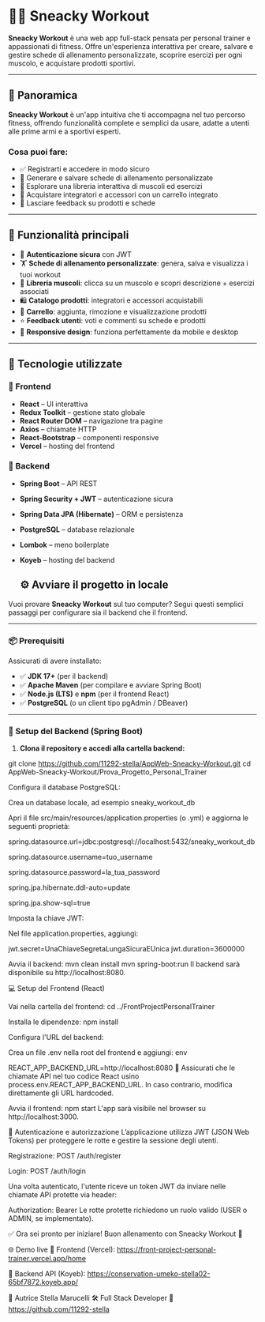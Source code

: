 # 🏋️‍♀️ Sneacky Workout

**Sneacky Workout** è una web app full-stack pensata per personal trainer e appassionati di fitness. 
Offre un'esperienza interattiva per creare, salvare e gestire schede di allenamento personalizzate, scoprire esercizi per ogni muscolo, e acquistare prodotti sportivi.

---

## 🔎 Panoramica

**Sneacky Workout** è un'app intuitiva che ti accompagna nel tuo percorso fitness, offrendo funzionalità complete e semplici da usare, adatte a utenti alle prime armi e a sportivi esperti.

### Cosa puoi fare:

- ✅ Registrarti e accedere in modo sicuro
- 📝 Generare e salvare schede di allenamento personalizzate
- 💪 Esplorare una libreria interattiva di muscoli ed esercizi
- 🛒 Acquistare integratori e accessori con un carrello integrato
- 🌟 Lasciare feedback su prodotti e schede

---

## 🚀 Funzionalità principali

- 🔐 **Autenticazione sicura** con JWT
- 🏋️ **Schede di allenamento personalizzate**: genera, salva e visualizza i tuoi workout
- 🧠 **Libreria muscoli**: clicca su un muscolo e scopri descrizione + esercizi associati
- 🛍️ **Catalogo prodotti**: integratori e accessori acquistabili
- 🧾 **Carrello**: aggiunta, rimozione e visualizzazione prodotti
- ⭐ **Feedback utenti**: voti e commenti su schede e prodotti
- 📱 **Responsive design**: funziona perfettamente da mobile e desktop

---

## 🧰 Tecnologie utilizzate

### 🔸 Frontend

- **React** – UI interattiva
- **Redux Toolkit** – gestione stato globale
- **React Router DOM** – navigazione tra pagine
- **Axios** – chiamate HTTP
- **React-Bootstrap** – componenti responsive
- **Vercel** – hosting del frontend

### 🔹 Backend

- **Spring Boot** – API REST
- **Spring Security + JWT** – autenticazione sicura
- **Spring Data JPA (Hibernate)** – ORM e persistenza
- **PostgreSQL** – database relazionale
- **Lombok** – meno boilerplate
- **Koyeb** – hosting del backend

  ## ⚙️ Avviare il progetto in locale

Vuoi provare **Sneacky Workout** sul tuo computer? Segui questi semplici passaggi per configurare sia il backend che il frontend.

---

### 📦 Prerequisiti

Assicurati di avere installato:

- ✅ **JDK 17+** (per il backend)
- ✅ **Apache Maven** (per compilare e avviare Spring Boot)
- ✅ **Node.js (LTS)** e **npm** (per il frontend React)
- ✅ **PostgreSQL** (o un client tipo pgAdmin / DBeaver)

---

### 🔧 Setup del Backend (Spring Boot)

1. **Clona il repository e accedi alla cartella backend:**

git clone https://github.com/11292-stella/AppWeb-Sneacky-Workout.git
cd AppWeb-Sneacky-Workout/Prova_Progetto_Personal_Trainer

Configura il database PostgreSQL:

Crea un database locale, ad esempio sneaky_workout_db

Apri il file src/main/resources/application.properties (o .yml) e aggiorna le seguenti proprietà:

spring.datasource.url=jdbc:postgresql://localhost:5432/sneaky_workout_db

spring.datasource.username=tuo_username

spring.datasource.password=la_tua_password

spring.jpa.hibernate.ddl-auto=update

spring.jpa.show-sql=true

Imposta la chiave JWT:

Nel file application.properties, aggiungi:

jwt.secret=UnaChiaveSegretaLungaSicuraEUnica
jwt.duration=3600000

Avvia il backend:
mvn clean install
mvn spring-boot:run
Il backend sarà disponibile su http://localhost:8080.

💻 Setup del Frontend (React)

Vai nella cartella del frontend:
cd ../FrontProjectPersonalTrainer


Installa le dipendenze:
npm install

Configura l'URL del backend:

Crea un file .env nella root del frontend e aggiungi:
env

REACT_APP_BACKEND_URL=http://localhost:8080
🔁 Assicurati che le chiamate API nel tuo codice React usino process.env.REACT_APP_BACKEND_URL. In caso contrario, modifica direttamente gli URL hardcoded.

Avvia il frontend:
npm start
L'app sarà visibile nel browser su http://localhost:3000.

🔐 Autenticazione e autorizzazione
L’applicazione utilizza JWT (JSON Web Tokens) per proteggere le rotte e gestire la sessione degli utenti.

Registrazione: POST /auth/register

Login: POST /auth/login

Una volta autenticato, l'utente riceve un token JWT da inviare nelle chiamate API protette via header:

Authorization: Bearer <il-tuo-token>
Le rotte protette richiedono un ruolo valido (USER o ADMIN, se implementato).

✅ Ora sei pronto per iniziare!
Buon allenamento con Sneacky Workout 💪


  
🌐 Demo live
🔗 Frontend (Vercel):
https://front-project-personal-trainer.vercel.app/home

🔗 Backend API (Koyeb):
https://conservation-umeko-stella02-65bf7872.koyeb.app/
  

👤 Autrice
Stella Marucelli
🛠️ Full Stack Developer
🔗 https://github.com/11292-stella
